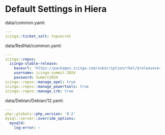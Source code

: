 # Default Settings in Hiera

data/common.yaml:
```yaml
---
icinga::ticket_salt: topsecret
```

data/RedHat/common.yaml:
```yaml
---
icinga::repos:
  icinga-stable-release:
    baseurl: 'https://packages.icinga.com/subscription/rhel/$releasever/release/'
    username: icinga-summit-2024
    password: Summit2024
icinga::repos::manage_epel: true
icinga::repos::manage_powertools: true
icinga::repos::manage_crb: true
```

data/Debian/Debian/12.yaml:
```yaml
---
php::globals::php_version: '8.2'
mysql::server::override_options:
  mysqld:
    log-error: ~
```
